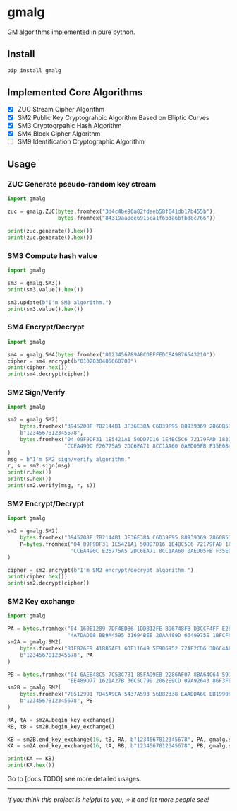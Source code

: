 # gmalg

GM algorithms implemented in pure python.

## Install

```bat
pip install gmalg
```

## Implemented Core Algorithms

- [x] ZUC Stream Cipher Algorithm
- [x] SM2 Public Key Cryptograhpic Algorithm Based on Elliptic Curves
- [x] SM3 Cryptogrpahic Hash Algorithm
- [x] SM4 Block Cipher Algorithm
- [ ] SM9 Identification Cryptographic Algorithm

## Usage

### ZUC Generate pseudo-random key stream

```python
import gmalg

zuc = gmalg.ZUC(bytes.fromhex("3d4c4be96a82fdaeb58f641db17b455b"),
                bytes.fromhex("84319aa8de6915ca1f6bda6bfbd8c766"))

print(zuc.generate().hex())
print(zuc.generate().hex())
```

### SM3 Compute hash value

```python
import gmalg

sm3 = gmalg.SM3()
print(sm3.value().hex())

sm3.update(b"I'm SM3 algorithm.")
print(sm3.value().hex())
```

### SM4 Encrypt/Decrypt

```python
import gmalg

sm4 = gmalg.SM4(bytes.fromhex("0123456789ABCDEFFEDCBA9876543210"))
cipher = sm4.encrypt(b"0102030405060708")
print(cipher.hex())
print(sm4.decrypt(cipher))
```

### SM2 Sign/Verify

```python
import gmalg

sm2 = gmalg.SM2(
    bytes.fromhex("3945208F 7B2144B1 3F36E38A C6D39F95 88939369 2860B51A 42FB81EF 4DF7C5B8"),
    b"1234567812345678",
    bytes.fromhex("04 09F9DF31 1E5421A1 50DD7D16 1E4BC5C6 72179FAD 1833FC07 6BB08FF3 56F35020"
                  "CCEA490C E26775A5 2DC6EA71 8CC1AA60 0AED05FB F35E084A 6632F607 2DA9AD13"),
)
msg = b"I'm SM2 sign/verify algorithm."
r, s = sm2.sign(msg)
print(r.hex())
print(s.hex())
print(sm2.verify(msg, r, s))
```

### SM2 Encrypt/Decrypt

```python
import gmalg

sm2 = gmalg.SM2(
    bytes.fromhex("3945208F 7B2144B1 3F36E38A C6D39F95 88939369 2860B51A 42FB81EF 4DF7C5B8"),
    P=bytes.fromhex("04 09F9DF31 1E5421A1 50DD7D16 1E4BC5C6 72179FAD 1833FC07 6BB08FF3 56F35020"
                    "CCEA490C E26775A5 2DC6EA71 8CC1AA60 0AED05FB F35E084A 6632F607 2DA9AD13"),
)

cipher = sm2.encrypt(b"I'm SM2 encrypt/decrypt algorithm.")
print(cipher.hex())
print(sm2.decrypt(cipher))
```

### SM2 Key exchange

```python
import gmalg

PA = bytes.fromhex("04 160E1289 7DF4EDB6 1DD812FE B96748FB D3CCF4FF E26AA6F6 DB9540AF 49C94232"
                   "4A7DAD08 BB9A4595 31694BEB 20AA489D 6649975E 1BFCF8C4 741B78B4 B223007F")
sm2A = gmalg.SM2(
    bytes.fromhex("81EB26E9 41BB5AF1 6DF11649 5F906952 72AE2CD6 3D6C4AE1 678418BE 48230029"),
    b"1234567812345678", PA
)

PB = bytes.fromhex("04 6AE848C5 7C53C7B1 B5FA99EB 2286AF07 8BA64C64 591B8B56 6F7357D5 76F16DFB"
                   "EE489D77 1621A27B 36C5C799 2062E9CD 09A92643 86F3FBEA 54DFF693 05621C4D")
sm2B = gmalg.SM2(
    bytes.fromhex("78512991 7D45A9EA 5437A593 56B82338 EAADDA6C EB199088 F14AE10D EFA229B5"),
    b"1234567812345678", PB
)

RA, tA = sm2A.begin_key_exchange()
RB, tB = sm2B.begin_key_exchange()

KB = sm2B.end_key_exchange(16, tB, RA, b"1234567812345678", PA, gmalg.sm2.KEYXCHG_MODE.RESPONDER)
KA = sm2A.end_key_exchange(16, tA, RB, b"1234567812345678", PB, gmalg.sm2.KEYXCHG_MODE.INITIATOR)

print(KA == KB)
print(KA.hex())
```

Go to [docs:TODO] see more detailed usages.

---

*If you think this project is helpful to you, :star: it and let more people see!*
